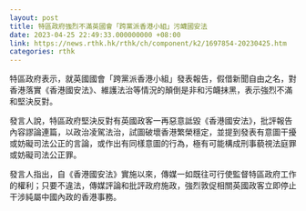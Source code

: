```yaml
---
layout: post
title: 特區政府強烈不滿英國會「跨黨派香港小組」污衊國安法
date: 2023-04-25 22:49:33.000000000 +08:00
link: https://news.rthk.hk/rthk/ch/component/k2/1697854-20230425.htm
categories: rthk
---
```


特區政府表示，就英國國會「跨黨派香港小組」發表報告，假借新聞自由之名，對香港落實《香港國安法》、維護法治等情況的顛倒是非和污衊抹黑，表示強烈不滿和堅決反對。

發言人說，特區政府堅決反對有英國政客一再惡意詆毀《香港國安法》，批評報告內容謬論連篇，以政治凌駕法治，試圖破壞香港繁榮穩定，並提到發表有意圖干擾或妨礙司法公正的言論，或作出有同樣意圖的行為，極有可能構成刑事藐視法庭罪或妨礙司法公正罪。

發言人指出，自《香港國安法》實施以來，傳媒一如既往可行使監督特區政府工作的權利；只要不違法，傳媒評論和批評政府施政，強烈敦促相關英國政客立即停止干涉純屬中國內政的香港事務。

